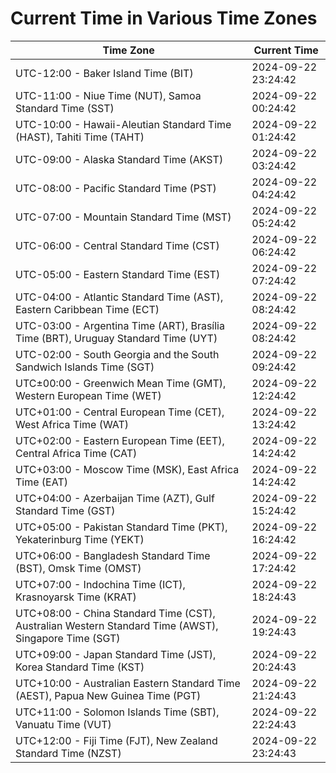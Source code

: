 # Current Time in Various Time Zones

| Time Zone | Current Time |
|-----------|--------------|
| UTC-12:00 - Baker Island Time (BIT) | 2024-09-22 23:24:42 |
| UTC-11:00 - Niue Time (NUT), Samoa Standard Time (SST) | 2024-09-22 00:24:42 |
| UTC-10:00 - Hawaii-Aleutian Standard Time (HAST), Tahiti Time (TAHT) | 2024-09-22 01:24:42 |
| UTC-09:00 - Alaska Standard Time (AKST) | 2024-09-22 03:24:42 |
| UTC-08:00 - Pacific Standard Time (PST) | 2024-09-22 04:24:42 |
| UTC-07:00 - Mountain Standard Time (MST) | 2024-09-22 05:24:42 |
| UTC-06:00 - Central Standard Time (CST) | 2024-09-22 06:24:42 |
| UTC-05:00 - Eastern Standard Time (EST) | 2024-09-22 07:24:42 |
| UTC-04:00 - Atlantic Standard Time (AST), Eastern Caribbean Time (ECT) | 2024-09-22 08:24:42 |
| UTC-03:00 - Argentina Time (ART), Brasília Time (BRT), Uruguay Standard Time (UYT) | 2024-09-22 08:24:42 |
| UTC-02:00 - South Georgia and the South Sandwich Islands Time (SGT) | 2024-09-22 09:24:42 |
| UTC±00:00 - Greenwich Mean Time (GMT), Western European Time (WET) | 2024-09-22 12:24:42 |
| UTC+01:00 - Central European Time (CET), West Africa Time (WAT) | 2024-09-22 13:24:42 |
| UTC+02:00 - Eastern European Time (EET), Central Africa Time (CAT) | 2024-09-22 14:24:42 |
| UTC+03:00 - Moscow Time (MSK), East Africa Time (EAT) | 2024-09-22 14:24:42 |
| UTC+04:00 - Azerbaijan Time (AZT), Gulf Standard Time (GST) | 2024-09-22 15:24:42 |
| UTC+05:00 - Pakistan Standard Time (PKT), Yekaterinburg Time (YEKT) | 2024-09-22 16:24:42 |
| UTC+06:00 - Bangladesh Standard Time (BST), Omsk Time (OMST) | 2024-09-22 17:24:42 |
| UTC+07:00 - Indochina Time (ICT), Krasnoyarsk Time (KRAT) | 2024-09-22 18:24:43 |
| UTC+08:00 - China Standard Time (CST), Australian Western Standard Time (AWST), Singapore Time (SGT) | 2024-09-22 19:24:43 |
| UTC+09:00 - Japan Standard Time (JST), Korea Standard Time (KST) | 2024-09-22 20:24:43 |
| UTC+10:00 - Australian Eastern Standard Time (AEST), Papua New Guinea Time (PGT) | 2024-09-22 21:24:43 |
| UTC+11:00 - Solomon Islands Time (SBT), Vanuatu Time (VUT) | 2024-09-22 22:24:43 |
| UTC+12:00 - Fiji Time (FJT), New Zealand Standard Time (NZST) | 2024-09-22 23:24:43 |
